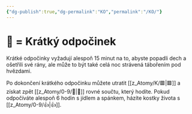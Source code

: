 ```yaml
---
{"dg-publish":true,"dg-permalink":"KO","permalink":"/KO/"}
---
```


# 🪫 = Krátký odpočinek  
Krátké odpočinky vyžadují alespoň 15 minut na to, abyste popadli dech a ošetřili své rány, ale může to být také celá noc strávená tábořením pod hvězdami. 

Po dokončení krátkého odpočinku můžete utratit [[z_Atomy/K/🟥\|🟥]] a získat zpět [[z_Atomy/0-9/💖\|💖]] rovné součtu, který hodíte. Pokud odpočíváte alespoň 6 hodin s jídlem a spánkem, házíte kostky života s [[z_Atomy/0-9/👍\|👍]].